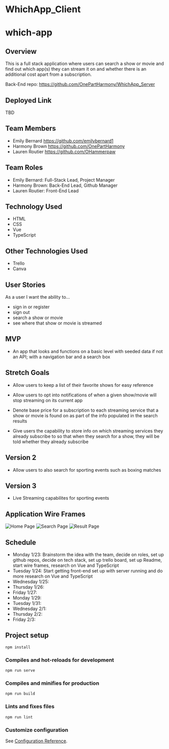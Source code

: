 # WhichApp_Client
# which-app

## Overview
This is a full stack application where users can search a show or movie and find out which app(s) they can stream it on and whether there is an additional cost apart from a subscription.

Back-End repo: https://github.com/OnePartHarmony/WhichApp_Server

## Deployed Link
TBD

## Team Members
- Emily Bernard https://github.com/emilybernard1
- Harmony Brown https://github.com/OnePartHarmony
- Lauren Routier https://github.com/OHammerpaw

## Team Roles
- Emily Bernard: Full-Stack Lead, Project Manager
- Harmony Brown: Back-End Lead, Github Manager
- Lauren Routier: Front-End Lead

## Technology Used
  - HTML
  - CSS
  - Vue
  - TypeScript

## Other Technologies Used
- Trello
- Canva 

## User Stories
As a user I want the ability to...
  - sign in or register
  - sign out
  - search a show or movie
  - see where that show or movie is streamed 
  
## MVP
- An app that looks and functions on a basic level with seeded data if not an API; with a navigation bar and a search box

## Stretch	Goals
- Allow users to keep a list of their favorite shows for easy reference

- Allow users to opt into notifications of when a given show/movie will stop streaming on its current app

- Denote base price for a subscription to each streaming service that a show or movie is found on as part of the info populated in the search results

- Give users the capability to store info on which streaming services they already subscribe to so that when they search for a show, they will be told whether they already subscribe

## Version 2
- Allow users to also search for sporting events such as boxing matches

## Version 3
- Live Streaming capabilites for sporting events
  
## Application Wire Frames

![Home Page](./public/Assets/wf-home.png "HomePageWireFrame")
![Search Page](./public/Assets/wf-search.png "SearchPageWireFrame")
![Result Page](./public/Assets/wf-result.png "ResultPageWireFrame")

## Schedule
- Monday 1/23: Brainstorm the idea with the team, decide on roles, set up github repos, decide on tech stack, set up trello board, set up Readme, start wire frames, research on Vue and TypeScript
- Tuesday 1/24: Start getting front-end set up with server running and do more research on Vue and TypeScript 
- Wednesday 1/25: 
- Thursday 1/26: 
- Friday 1/27: 
- Monday 1/29: 
- Tuesday 1/31: 
- Wednesday 2/1: 
- Thursday 2/2: 
- Friday 2/3: 

## Project setup
```
npm install
```

### Compiles and hot-reloads for development
```
npm run serve
```

### Compiles and minifies for production
```
npm run build
```

### Lints and fixes files
```
npm run lint
```

### Customize configuration
See [Configuration Reference](https://cli.vuejs.org/config/).
